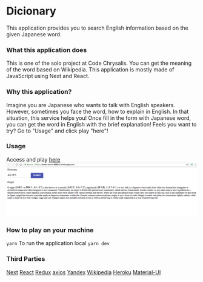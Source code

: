 # Dicionary
This application provides you to search English information based on the given Japanese word.

### What this application does
This is one of the solo project at Code Chrysalis.
You can get the meaning of the word based on Wikipedia.
This application is mostly made of JavaScript using Next and React.

### Why this application?
Imagine you are Japanese who wants to talk with English speakers. However, sometimes you face the word, how to explain in English. In that situation, this service helps you! Once fill in the form with Japanese word, you can get the word in English with the brief explanation! Feels you want to try? Go to "Usage" and click play "here"!

### Usage
Access and play [here](https://damp-sierra-86852.herokuapp.com/)
![screenshot](dictionary-image.png)
### How to play on your machine
```yarn```
To run the application local
```yarn dev```

### Third Parties
[Next](https://github.com/zeit/next.js/)
[React](https://reactjs.org/)
[Redux](https://redux.js.org/)
[axios](https://github.com/axios/axios)
[Yandex](https://yandex.com/)
[Wikipedia](https://www.mediawiki.org/wiki/API:Main_page)
[Heroku](https://dashboard.heroku.com/login)
[Material-UI](https://material-ui-next.com/)
